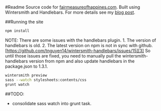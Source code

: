 #Readme
Source code for [fairmeasureofhappines.com][1]. Built using Wintersmith and Handlebars. For more details see my [blog post][2].

##Running the site
```bash
npm install
```

NOTE: There are some issues with the handlebars plugin. 1. The version of handlebars is old. 2. The latest version on npm is not in sync with github.
[https://github.com/tnguyen14/wintersmith-handlebars/issues/15][3]
So until those issues are fixed, you need to manually pull the wintersmith-handlebars version from npm and also update handlebars in the package.json
to 1.3.1.

```bash
wintersmith preview
sass --watch stylesheets:contents/css
grunt watch
```

##TODO: 
- consolidate sass watch into grunt task.

[1]: http://www.fairmeasureofhappiness.com
[2]: http://www.fairmeasureofhappiness.com/articles/about/
[3]: https://github.com/tnguyen14/wintersmith-handlebars/issues/15
